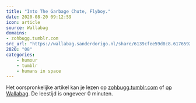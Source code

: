 ```yaml
---
title: "Into The Garbage Chute, Flyboy."
date: 2020-08-20 09:12:59
icon: article
source: Wallabag
domains:
- zohbugg.tumblr.com
src_url: "https://wallabag.sanderdorigo.nl/share/6139cfee59d8c8.61765923"
2020: "08"
categories:
    - humour
    - tumblr
    - humans in space
---
```

Het oorspronkelijke artikel kan je lezen op [zohbugg.tumblr.com](https://zohbugg.tumblr.com/post/145804589316/iztarshi-inspired-by-various-tumblr-posts) of [op Wallabag](https://wallabag.sanderdorigo.nl/share/6139cfee59d8c8.61765923). De leestijd is ongeveer 0 minuten.